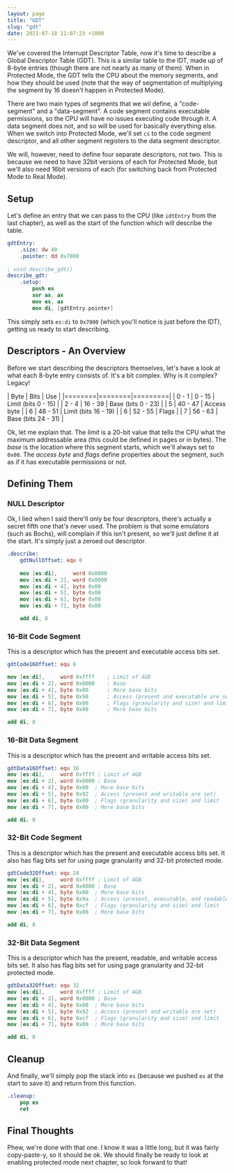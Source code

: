 ```yaml
---
layout: page
title: "GDT"
slug: "gdt"
date: 2021-07-18 11:07:23 +1000
---
```


We've covered the Interrupt Descriptor Table, now it's time to describe a Global Descriptor Table (GDT). This is a similar table to the IDT, made up of 8-byte entries (though there are not nearly as many of them). When in Protected Mode, the GDT tells the CPU about the memory segments, and how they should be used (note that the way of segmentation of multiplying the segment by 16 doesn't happen in Protected Mode).

There are two main types of segments that we wil define, a "code-segment" and a "data-segment". A code segment contains executable permissions, so the CPU will have no issues executing code through it. A data segment does not, and so will be used for basically everything else. When we switch into Protected Mode, we'll set `cs` to the code segment descriptor, and all other segment registers to the data segment descriptor.

We will, however, need to define four separate descriptors, not two. This is because we need to have 32bit versions of each for Protected Mode, but we'll also need 16bit versions of each (for switching back from Protected Mode to Real Mode).

## Setup
Let's define an entry that we can pass to the CPU (like `idtEntry` from the last chapter), as well as the start of the function which will describe the table. 

```nasm
gdtEntry:
	.size: dw 40
	.pointer: dd 0x7000
	
; void describe_gdt()
describe_gdt:
	.setup:
		push es
		xor ax, ax
		mov es, ax
		mov di, [gdtEntry.pointer]
```

This simply sets `es:di` to `0x7000` (which you'll notice is just before the IDT), getting us ready to start describing.

## Descriptors - An Overview
Before we start describing the descriptors themselves, let's have a look at what each 8-byte entry consists of. It's a bit complex. Why is it complex? Legacy!

| Byte | Bits | Use |
|========|========|=========|
| 0 - 1 | 0 - 15 | Limit (bits 0 - 15) |
| 2 - 4 | 16 - 39 | Base (bits 0 - 23) |
| 5 | 40 - 47 | Access byte |
| 6 | 48 - 51 | Limit (bits 16 - 19) |
| 6 | 52 - 55 | Flags |
| 7 | 56 - 63 | Base (bits 24 - 31) |

Ok, let me explain that. The *limit* is a 20-bit value that tells the CPU what the maximum addressable area (this could be defined in pages or in bytes). The *base* is the location where this segment starts, which we'll always set to `0x00`. The *access byte* and *flags* define properties about the segment, such as if it has executable permissions or not.

## Defining Them
### NULL Descriptor
Ok, I lied when I said there'll only be four descriptors, there's actually a secret fifth one that's never used. The problem is that some emulators (such as Bochs), will complain if this isn't present, so we'll just define it at the start. It's simply just a zeroed out descriptor.

```nasm
.describe:
	gdtNullOffset: equ 0
	
	mov [es:di],     word 0x0000
	mov [es:di + 2], word 0x0000
	mov [es:di + 4], byte 0x00
	mov [es:di + 5], byte 0x00
	mov [es:di + 6], byte 0x00
	mov [es:di + 7], byte 0x00

	add di, 8
```

### 16-Bit Code Segment
This is a descriptor which has the present and executable access bits set.

```nasm
gdtCode16Offset: equ 8

mov [es:di],     word 0xffff	; Limit of 4GB
mov [es:di + 2], word 0x0000	; Base
mov [es:di + 4], byte 0x00		; More base bits
mov [es:di + 5], byte 0x98		; Access (present and executable are set)
mov [es:di + 6], byte 0x00		; Flags (granularity and size) and limit
mov [es:di + 7], byte 0x00		; More base bits

add di, 8
```

### 16-Bit Data Segment
This is a descriptor which has the present and writable access bits set.

```nasm
gdtData16Offset: equ 16
mov [es:di],     word 0xffff ; Limit of 4GB
mov [es:di + 2], word 0x0000 ; Base
mov [es:di + 4], byte 0x00	; More base bits
mov [es:di + 5], byte 0x92	; Access (present and writable are set)
mov [es:di + 6], byte 0x00	; Flags (granularity and size) and limit
mov [es:di + 7], byte 0x00	; More base bits

add di, 8
```

### 32-Bit Code Segment
This is a descriptor which has the present and executable access bits set. It also has flag bits set for using page granularity and 32-bit protected mode.

```nasm
gdtCode32Offset: equ 24
mov [es:di],     word 0xffff ; Limit of 4GB
mov [es:di + 2], word 0x0000 ; Base
mov [es:di + 4], byte 0x00	; More base bits
mov [es:di + 5], byte 0x9a	; Access (present, executable, and readable are set)
mov [es:di + 6], byte 0xcf	; Flags (granularity and size) and limit
mov [es:di + 7], byte 0x00	; More base bits

add di, 8
```

### 32-Bit Data Segment
This is a descriptor which has the present, readable, and writable access bits set. It also has flag bits set for using page granularity and 32-bit protected mode.

```nasm
gdtData32Offset: equ 32
mov [es:di],     word 0xffff ; Limit of 4GB
mov [es:di + 2], word 0x0000 ; Base
mov [es:di + 4], byte 0x00	; More base bits
mov [es:di + 5], byte 0x92	; Access (present and writable are set)
mov [es:di + 6], byte 0xcf	; Flags (granularity and size) and limit
mov [es:di + 7], byte 0x00	; More base bits

add di, 8
```

## Cleanup
And finally, we'll simply pop the stack into `es` (because we pushed `es` at the start to save it) and return from this function.

```nasm
.cleanup:
	pop es
	ret
```

## Final Thoughts
Phew, we're done with that one. I know it was a little long, but it was fairly copy-paste-y, so it should be ok. We should finally be ready to look at enabling protected mode next chapter, so look forward to that!



